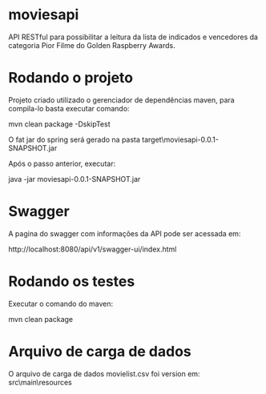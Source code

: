 # moviesapi

API RESTful para possibilitar a leitura da lista de indicados e vencedores
da categoria Pior Filme do Golden Raspberry Awards.

# Rodando o projeto 

Projeto criado utilizado o gerenciador de dependências maven, para compila-lo basta executar comando:

mvn clean package -DskipTest

O fat jar do spring será gerado na pasta target\moviesapi-0.0.1-SNAPSHOT.jar

Após o passo anterior, executar:

java -jar moviesapi-0.0.1-SNAPSHOT.jar

# Swagger 

A pagina do swagger com informações da API pode ser acessada em:

http://localhost:8080/api/v1/swagger-ui/index.html


# Rodando os testes

Executar o comando do maven:

mvn clean package


# Arquivo de carga de dados

O arquivo de carga de dados movielist.csv foi version em: src\main\resources

